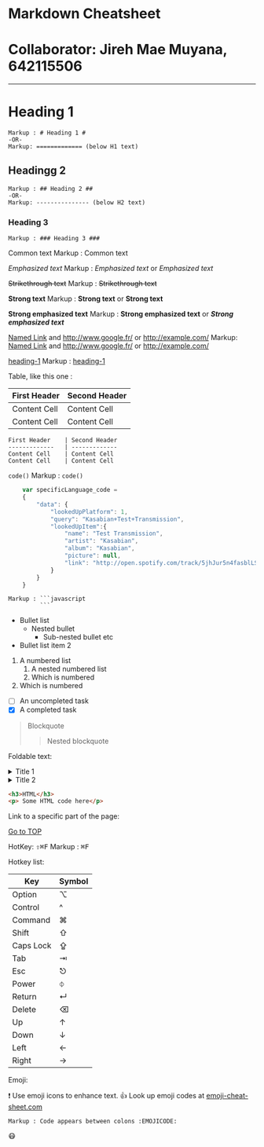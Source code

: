 Markdown Cheatsheet <a name="TOP"></a>
==================
Collaborator: Jireh Mae Muyana, 642115506
==================
----
# Heading 1 #
    Markup : # Heading 1 #
    -OR-
    Markup: ============= (below H1 text)
 
## Headingg 2 ##
    Markup : ## Heading 2 ##
    -OR-
    Markup: --------------- (below H2 text)
 
### Heading 3 ###
    Markup : ### Heading 3 ###
 
Common text
    Markup : Common text
 
_Emphasized text_
    Markup : _Emphasized text_ or *Emphasized text*
 
~~Strikethrough text~~
    Markup : ~~Strikethrough text~~
 
__Strong text__
    Markup : __Strong text__ or **Strong text**
 
__Strong emphasized text__
    Markup : __Strong emphasized text__ or ***Strong emphasized text***
 
[Named Link](http://www.google.fr/ "Named link title") and http://www.google.fr/ or <http://example.com/>
    Markup: [Named Link](http://www.google.fr/ "Named link title") and http://www.google.fr/ or <http://example.com/>
 
[heading-1](#heading-1 "Goto heading-1")
    Markup : [heading-1](#heading-1 "Goto heading-1")
 
Table, like this one :
 
First Header    | Second Header
-------------   | -------------
Content Cell    | Content Cell
Content Cell    | Content Cell
 
```
First Header    | Second Header
-------------   | -------------
Content Cell    | Content Cell
Content Cell    | Content Cell
```
 
 
`code()`
    Markup : `code()`
 
```javascript
    var specificLanguage_code =
    {
        "data": {
            "lookedUpPlatform": 1,
            "query": "Kasabian+Test+Transmission",
            "lookedUpItem":{
                "name": "Test Transmission",
                "artist": "Kasabian",
                "album": "Kasabian",
                "picture": null,
                "link": "http://open.spotify.com/track/5jhJur5n4fasblLSCOcrTp"
            }
        }
    }
```
    Markup : ```javascript
             ```
 
* Bullet list
    * Nested bullet
        * Sub-nested bullet etc
* Bullet list item 2
1. A numbered list
    1. A nested numbered list
    2. Which is numbered
2. Which is numbered
 
- [ ] An uncompleted task
- [x] A completed task
 
> Blockquote
>> Nested blockquote
 
Foldable text:
 
<details>
    <summary>Title 1</summary>
    <p>Content 1 Content 1 Content 1 Content 1 Content 1</p>
</details>
<details>
<summary>Title 2</summary>
<p>Content 2 Content 2 Content 2 Content 2 Content 2</p>
</details>
 
```html
<h3>HTML</h3>
<p> Some HTML code here</p>
```
 
Link to a specific part of the page:
 
[Go to TOP](#TOP)
 
HotKey:
<kbd> ⇧⌘F</kbd>
    Markup : <kbd>⌘F</kbd>
 
Hotkey list:
 
| Key | Symbol |
| --- | ---|
| Option | ⌥ |
| Control | ^ |
| Command | ⌘ |
| Shift | ⇧ |
| Caps Lock | ⇪ |
| Tab | ⇥ |
| Esc | ⎋ |
| Power | ⏀ |
| Return | ↵ |
| Delete | ⌫ |
| Up | ↑ |
| Down | ↓ |
| Left | ← |
| Right | → |
 
Emoji:
 
:exclamation: Use emoji icons to enhance text. :+1: Look up emoji codes at [emoji-cheat-sheet.com](http://emoji-cheat-sheet.com/)
 
    Markup : Code appears between colons :EMOJICODE:
 
:mask:
